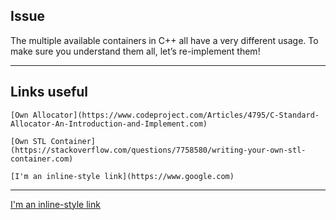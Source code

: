 **Issue**
---

The multiple available containers in C++ all have a very different usage.
To make sure you understand them all, let’s re-implement them!

---
**Links useful** 
---

```
[Own Allocator](https://www.codeproject.com/Articles/4795/C-Standard-Allocator-An-Introduction-and-Implement.com)

[Own STL Container](https://stackoverflow.com/questions/7758580/writing-your-own-stl-container.com)

[I'm an inline-style link](https://www.google.com)

```
---

[I'm an inline-style link](https://www.google.com)
